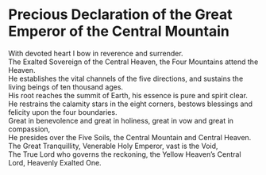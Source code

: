 # Precious Declaration of the Great Emperor of the Central Mountain

With devoted heart I bow in reverence and surrender.  
The Exalted Sovereign of the Central Heaven, the Four Mountains attend the Heaven.  
He establishes the vital channels of the five directions, and sustains the living beings of ten thousand ages.  
His root reaches the summit of Earth, his essence is pure and spirit clear.  
He restrains the calamity stars in the eight corners, bestows blessings and felicity upon the four boundaries.  
Great in benevolence and great in holiness, great in vow and great in compassion,  
He presides over the Five Soils, the Central Mountain and Central Heaven.  
The Great Tranquillity, Venerable Holy Emperor, vast is the Void,  
The True Lord who governs the reckoning, the Yellow Heaven’s Central Lord, Heavenly Exalted One.
